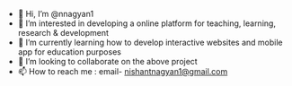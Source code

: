 - 👋 Hi, I’m @nnagyan1
- 👀 I’m interested in developing a online platform for teaching, learning, research & development
- 🌱 I’m currently learning how to develop interactive websites and mobile app for education purposes
- 💞️ I’m looking to collaborate on the above project
- 📫 How to reach me : email- nishantnagyan1@gmail.com

<!---
nnagyan1/nnagyan1 is a ✨ special ✨ repository because its `README.md` (this file) appears on your GitHub profile.
You can click the Preview link to take a look at your changes.
--->
